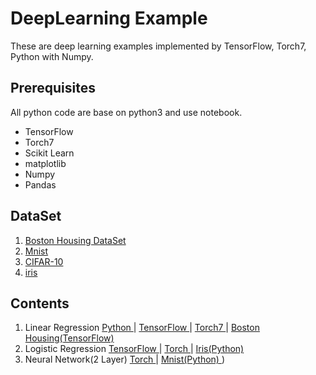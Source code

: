 # DeepLearning Example

These are deep learning examples implemented by TensorFlow, Torch7, Python with Numpy. 


## Prerequisites

All python code are base on python3 and use notebook. 

- TensorFlow
- Torch7
- Scikit Learn
- matplotlib
- Numpy
- Pandas

## DataSet

1. [Boston Housing DataSet](https://archive.ics.uci.edu/ml/datasets/Housing)
2. [Mnist](http://yann.lecun.com/exdb/mnist/)
3. [CIFAR-10](https://www.cs.toronto.edu/~kriz/cifar.html)
4. [iris](http://archive.ics.uci.edu/ml/datasets/Iris)

## Contents

1. Linear Regression
	[ Python ](https://github.com/DongjunLee/DeepLearning-Example/blob/master/1.Linear_Regression/Python.ipynb)
	|
	[ TensorFlow ](https://github.com/DongjunLee/DeepLearning-Example/blob/master/1.Linear_Regression/TensorFlow.ipynb) 
	|
	[ Torch7 ](https://github.com/DongjunLee/DeepLearning-Example/blob/master/1.Linear_Regression/Torch.ipynb)
	|
	[ Boston Housing(TensorFlow) ](https://github.com/DongjunLee/DeepLearning-Example/blob/master/1.Linear_Regression/Exercise-Boston_Housing_Problem(TensorFlow).ipynb)
2. Logistic Regression
	[ TensorFlow ](https://github.com/DongjunLee/DeepLearning-Example/blob/master/2.Logistic_Regression/TensorFlow.ipynb) 
	|
	[ Torch ](https://github.com/DongjunLee/DeepLearning-Example/blob/master/2.Logistic_Regression/Torch.ipynb) 
	|
	[ Iris(Python) ](https://github.com/DongjunLee/DeepLearning-Example/blob/master/2.Logistic_Regression/Iris(Python).ipynb) 
3. Neural Network(2 Layer)
	[ Torch ](https://github.com/DongjunLee/DeepLearning-Example/blob/master/3.Neural_Network/Torch.ipynb)
	|
	[ Mnist(Python) ](https://github.com/DongjunLee/DeepLearning-Example/blob/master/3.Neural_Network/Mnist(Python).ipynb)) 

